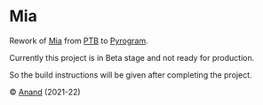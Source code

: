 # Mia

Rework of [Mia](https://telegram.dog/Miss_miabot) from [PTB](https://github.com/python-telegram-bot/python-telegram-bot) to [Pyrogram](https://github.com/pyrogram/pyrogram).

Currently this project is in Beta stage and not ready for production.

So the build instructions will be given after completing the project.


©️ [Anand](https://github.com/anandpskerala) (2021-22)